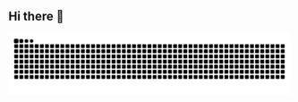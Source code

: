 ## Hi there 👋

<!--
**jlngomes/jlngomes** is a ✨ _special_ ✨ repository because its `README.md` (this file) appears on your GitHub profile.

Here are some ideas to get you started:

- 🔭 I’m currently working on ...
- 🌱 I’m currently learning ...
- 👯 I’m looking to collaborate on ...
- 🤔 I’m looking for help with ...
- 💬 Ask me about ...
- 📫 How to reach me: ...
- 😄 Pronouns: ...
- ⚡ Fun fact: ...
-->

<picture align="center">
  <source media="(prefers-color-scheme: dark)" srcset="https://raw.githubusercontent.com/jlngomes/jlngomes/output/github-contribution-grid-snake-dark.svg">
  <source media="(prefers-color-scheme: light)" srcset="https://raw.githubusercontent.com/jnlgomes/jlngomes/output/github-contribution-grid-snake-dark.svg">
  <img align="center" alt="github contribution grid snake animation" src="https://raw.githubusercontent.com/jlngomes/jlngomes/output/github-contribution-grid-snake.svg">
</picture>
